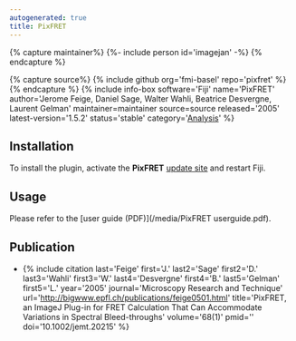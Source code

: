 ```yaml
---
autogenerated: true
title: PixFRET
---
```



{% capture maintainer%}
{%- include person id='imagejan' -%}
{% endcapture %}

{% capture source%}
{% include github org='fmi-basel' repo='pixfret' %}
{% endcapture %}
{% include info-box software='Fiji' name='PixFRET' author='Jerome Feige, Daniel Sage, Walter Wahli, Beatrice Desvergne, Laurent Gelman' maintainer=maintainer source=source released='2005' latest-version='1.5.2' status='stable' category='[Analysis](Category_Analysis)' %}

Installation
------------

To install the plugin, activate the **PixFRET** [update site](/update-sites/following) and restart Fiji.

Usage
-----

Please refer to the [user guide (PDF)](/media/PixFRET userguide.pdf).

Publication
-----------

-   {% include citation last='Feige' first='J.' last2='Sage' first2='D.' last3='Wahli' first3='W.' last4='Desvergne' first4='B.' last5='Gelman' first5='L.' year='2005' journal='Microscopy Research and Technique' url='http://bigwww.epfl.ch/publications/feige0501.html' title='PixFRET, an ImageJ Plug-in for FRET Calculation That Can Accommodate Variations in Spectral Bleed-throughs' volume='68(1)' pmid='' doi='10.1002/jemt.20215' %}
